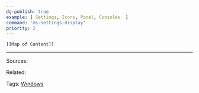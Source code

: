 ```yaml
---
dg-publish: true
example: [ Settings, Icons, Panel, Consoles  ]
command: 'ms-settings:display'
priority: 2
---
```

```dynamic-embed
[[Map of Content]]
```



---


Sources:

Related:

Tags:
[Windows](Windows.md)